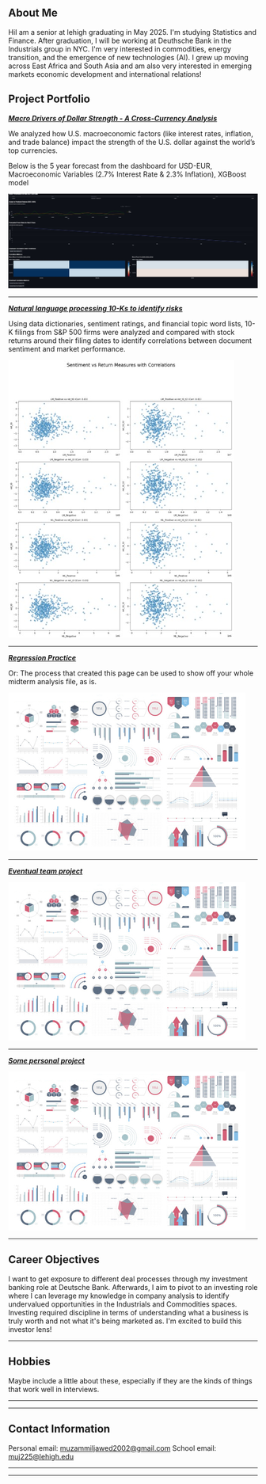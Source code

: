 ## About Me

HiI am a senior at lehigh graduating in May 2025. I'm studying Statistics and Finance. After graduation, I will be working at Deuthsche Bank in the Industrials group in NYC. I'm very interested in commodities, energy transition, and the emergence of new technologies (AI).
I grew up moving across East Africa and South Asia and am also very interested in emerging markets economic development and international relations!



## Project Portfolio

<!-- You can link to other websites, PDFs in this repo, and other pages in this repo -->


_**[Macro Drivers of Dollar Strength - A Cross-Currency Analysis](https://thereddestbulls.streamlit.app/)**_

We analyzed how U.S. macroeconomic factors (like interest rates, inflation, and trade balance) impact the strength of the U.S. dollar against the world’s top currencies.

Below is the 5 year forecast from the dashboard for USD-EUR, Macroeconomic Variables (2.7% Interest Rate & 2.3% Inflation), XGBoost model

<img src="images/modelresultsjpg.jpg?raw=true"/>


---

_**[Natural language processing 10-Ks to identify risks](midtermreport.md)**_

Using data dictionaries, sentiment ratings, and financial topic word lists, 10-K filings from S&P 500 firms were analyzed and compared with stock returns around their filing dates to identify correlations between document sentiment and market performance.

<img src="images/correlationscores.jpg"/>



---

_**[Regression Practice](Regression_practice)**_

Or: The process that created this page can be used to show off your whole midterm analysis file, as is.

<img src="images/dummy_thumbnail.jpg?raw=true"/>

---

_**[Eventual team project](https://donbowen.github.io/teamproject/)**_

<img src="images/dummy_thumbnail.jpg?raw=true"/>

---

_**[Some personal project](/pdf/sample_presentation.pdf)**_

<img src="images/dummy_thumbnail.jpg?raw=true"/>

---

## Career Objectives

I want to get exposure to different deal processes through my investment banking role at Deutsche Bank. Afterwards, I aim to pivot to an investing role where I can leverage my knowledge in company analysis to identify undervalued opportunities in the Industrials and Commodities spaces. Investing required discipline in terms of understanding what a business is truly worth and not what it's being marketed as. I'm excited to build this investor lens!

---

## Hobbies

Maybe include a little about these, especially if they are the kinds of things that work well in interviews.

---
---

## Contact Information

Personal email: muzammiljawed2002@gmail.com     School email: muj225@lehigh.edu    

---

---
